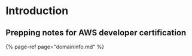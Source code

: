 # Introduction

## Prepping notes for AWS developer certification

{% page-ref page="domaininfo.md" %}



